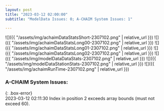 ```yaml
---
layout: post
title: "2023-03-12 02:00:00"
subtitle: "ModelData Issues: 0; A-CHAIM System Issues: 1"

---
```


![]({{ "/assets/img/achaimDataStatsShort-2307102.png" | relative_url }})
![]({{ "/assets/img/achaimDataStatsLong00-2307102.png" | relative_url }})
![]({{ "/assets/img/achaimDataStatsLong01-2307102.png" | relative_url }})
![]({{ "/assets/img/achaimDataStatsLong02-2307102.png" | relative_url }})
![]({{ "/assets/img/modelDataDataStats-2307102.png" | relative_url }})
![]({{ "/assets/img/modelDataStationStats-2307102.png" | relative_url }})
![]({{ "/assets/img/achaimRunTime-2307102.png" | relative_url }})


### A-CHAIM System Issues:  
  
{: .box-error}  
2023-03-12 02:11:30 Index in position 2 exceeds array bounds (must not exceed 60).  
